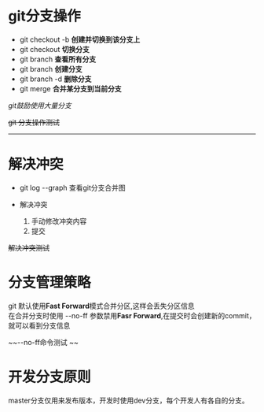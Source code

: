 # git分支操作

+ git checkout -b <name> **创建并切换到该分支上**
+ git checkout <name> **切换分支**
+ git branch **查看所有分支**
+ git branch <name> **创建分支**
+ git branch -d <name> **删除分支**
+ git merge <name> **合并某分支到当前分支**

*git鼓励使用大量分支*

~~git 分支操作测试~~

---

# 解决冲突

+ git log --graph 查看git分支合并图

+ 解决冲突
   1. 手动修改冲突内容
   2. 提交


~~解决冲突测试~~

# 分支管理策略

git 默认使用**Fast Forward**模式合并分区,这样会丢失分区信息  
在合并分支时使用 --no-ff 参数禁用**Fasr Forward**,在提交时会创建新的commit，就可以看到分支信息  

~~--no-ff命令测试 ~~

# 开发分支原则

master分支仅用来发布版本，开发时使用dev分支，每个开发人有各自的分支。